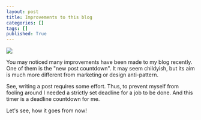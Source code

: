 ```yaml
---
layout: post
title: Improvements to this blog
categories: []
tags: []
published: True
---
```


<img class="img-responsive pull-right" style="max-height: 150px" src="{{ '/images/slow.gif' | prepend: site.baseurl }}" />

You may noticed many improvements have been made to my blog recently. One of them is the "new post countdown". It may seem childyish, but its aim is much more different from marketing or design anti-pattern.

See, writing a post requires some effort. Thus, to prevent myself from fooling around I needed a strictly set deadline for a job to be done. And this timer is a deadline countdown for me.

Let's see, how it goes from now!